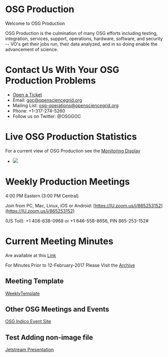 # OSG Production

Welcome to OSG Production 

OSG Production is the culmination of many OSG efforts including testing, integration, services, support, operations, hardware, software, and security -- VO's get their jobs run, their data analyzed, and in so doing enable the advancement of science.

# Contact Us With Your OSG Production Problems

   * [Open a Ticket](http://ticket.grid.iu.edu/submit)
   * Email: goc@opensciencegrid.org
   * Mailing List: osg-operations@opensciencegrid.org
   * Phone: +1-317-274-5260
   * Follow us on Twitter: @OSGGOC
   
# Live OSG Production Statistics

For a current view of OSG Production see the [Monitoring Display](http://display.grid.iu.edu/)
   * <img src="http://gratiaweb1.grid.iu.edu/gratiastatic/today/osg_wall_hours.png"/>

# Weekly Production Meetings

4:00 PM Eastern (3:00 PM Central)

Join from PC, Mac, Linux, iOS or Android: [https://IU.zoom.us/j/865253152](https://IU.zoom.us/j/865253152)

(US Toll): +1 408-638-0968 or +1 646-558-8656, PIN 865-253-152#

# Current Meeting Minutes

Are available at this [Link](WeeklyMinutes)

For Minutes Prior to 12-February-2017 Please Visit the [Archive](https://twiki.grid.iu.edu/bin/view/Production/WeeklyProductionMeetings)

## Meeting Template

[WeeklyTemplate](WeeklyTemplate)

## Other OSG Meetings and Events

[OSG Indico Event Site](https://indico.fnal.gov/categoryDisplay.py?categId=86)

## Test Adding non-image file

[Jetstream Presentation](files/Jetstream_XSEDE15-2015_jul_28.pdf)
